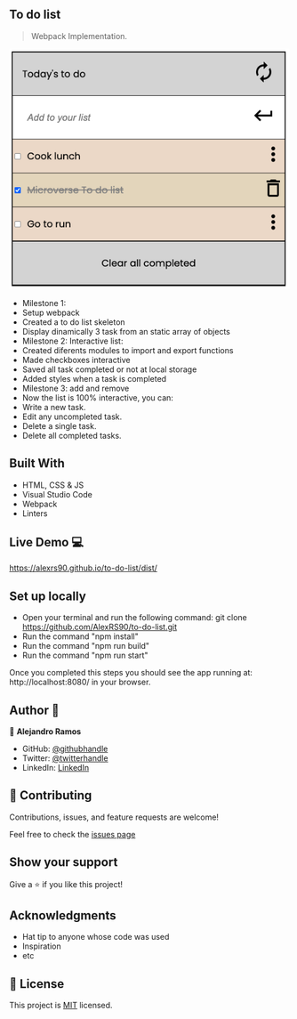 
## To do list

> Webpack Implementation.

![screenshot](ssMilestone3.png)

- Milestone 1:
 - Setup webpack
 - Created a to do list skeleton
 - Display dinamically 3 task from an static array of objects
- Milestone 2: Interactive list:
 - Created diferents modules to import and export functions
 - Made checkboxes interactive
 - Saved all task completed or not at local storage 
 - Added styles when a task is completed
- Milestone 3: add and remove
 - Now the list is 100% interactive, you can:
 - Write a new task.
 - Edit any uncompleted task.
 - Delete a single task.
 - Delete all completed tasks.

## Built With

- HTML, CSS & JS
- Visual Studio Code
- Webpack
- Linters

## Live Demo :computer:

https://alexrs90.github.io/to-do-list/dist/

## Set up locally

- Open your terminal and run the following command: git clone https://github.com/AlexRS90/to-do-list.git
- Run the command "npm install"
- Run the command "npm run build"
- Run the command "npm run start"

Once you completed this steps you should see the app running at: http://localhost:8080/ in your browser.

## Author 👤

👤 **Alejandro Ramos**

- GitHub: [@githubhandle](https://github.com/AlexRS90)
- Twitter: [@twitterhandle](https://twitter.com/AlejandroRBenji)
- LinkedIn: [LinkedIn](https://www.linkedin.com/in/alejandro-ramos-santos-9b0b52135/)

## 🤝 Contributing

Contributions, issues, and feature requests are welcome!

Feel free to check the [issues page](https://github.com/AlexRS90/to-do-list/issues)

## Show your support

Give a ⭐️ if you like this project!

## Acknowledgments

- Hat tip to anyone whose code was used
- Inspiration
- etc

## 📝 License

This project is [MIT](./MIT.md) licensed.